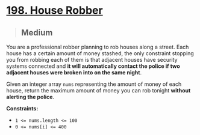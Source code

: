 # [198. House Robber](https://leetcode.com/problems/house-robber/)

> ## Medium

You are a professional robber planning to rob houses along a street. Each house has a certain amount of money stashed, the only constraint stopping you from robbing each of them is that adjacent houses have security systems connected and **it will automatically contact the police if two adjacent houses were broken into on the same night**.

Given an integer array `nums` representing the amount of money of each house, return the maximum amount of money you can rob tonight **without alerting the police**.

**Constraints:**

- `1 <= nums.length <= 100`
- `0 <= nums[i] <= 400`
